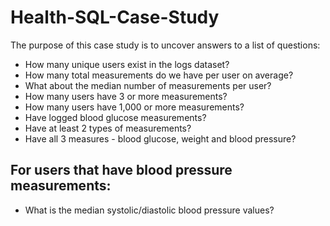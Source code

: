 # Health-SQL-Case-Study
The purpose of this case study is to uncover answers to a list of questions:
* How many unique users exist in the logs dataset?
* How many total measurements do we have per user on average?
* What about the median number of measurements per user?
* How many users have 3 or more measurements?
* How many users have 1,000 or more measurements?
* Have logged blood glucose measurements?
* Have at least 2 types of measurements?
* Have all 3 measures - blood glucose, weight and blood pressure?
## For users that have blood pressure measurements:
* What is the median systolic/diastolic blood pressure values?
